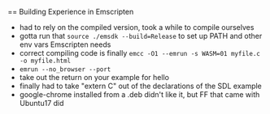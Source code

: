 == Building Experience in Emscripten
* had to rely on the compiled version, took a while to compile ourselves
* gotta run that `source ./emsdk --build=Release` to set up PATH and other env vars Emscripten needs
* correct compiling code is finally `emcc -O1 --emrun -s WASM=01 myfile.c -o myfile.html`
* `emrun --no_browser --port` 
* take out the return on your example for hello
* finally had to take "extern C" out of the declarations of the SDL example
* google-chrome installed from a .deb didn't like it, but FF that came with Ubuntu17 did

